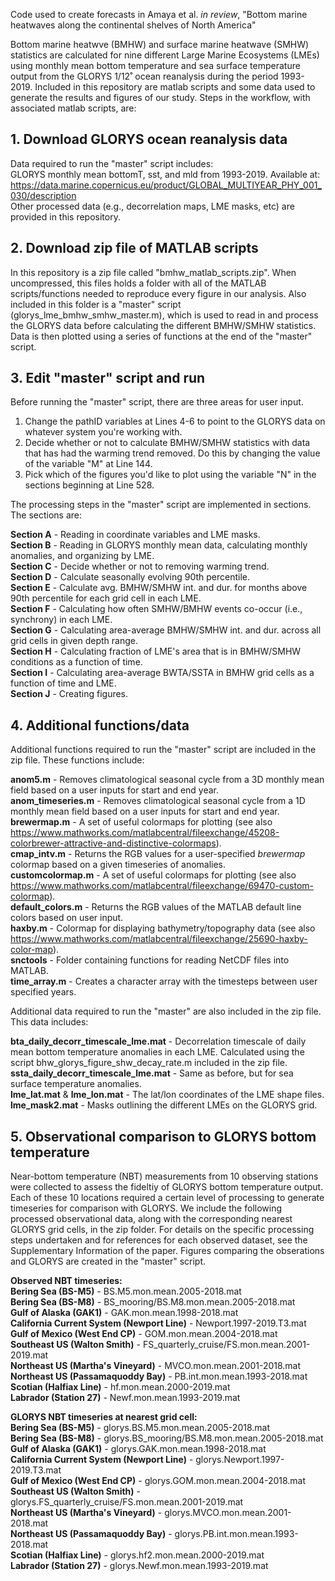 Code used to create forecasts in Amaya et al. _in review_, "Bottom marine heatwaves along the continental shelves of North America"

Bottom marine heatwve (BMHW) and surface marine heatwave (SMHW) statistics are calculated for nine different Large Marine Ecosystems (LMEs) using monthly mean bottom temperature and sea surface temperature output from the GLORYS 1/12˚ ocean reanalysis during the period 1993-2019. Included in this repository are matlab scripts and some data used to generate the results and figures of our study. Steps in the workflow, with associated matlab scripts, are:

## 1. Download GLORYS ocean reanalysis data

Data required to run the "master" script includes:  
GLORYS monthly mean bottomT, sst, and mld from 1993-2019. Available at: https://data.marine.copernicus.eu/product/GLOBAL_MULTIYEAR_PHY_001_030/description    
Other processed data (e.g., decorrelation maps, LME masks, etc) are provided in this repository.

## 2. Download zip file of MATLAB scripts

In this repository is a zip file called "bmhw_matlab_scripts.zip". When uncompressed, this files holds a folder with all of the MATLAB scripts/functions needed to reproduce every figure in our analysis. Also included in this folder is a "master" script (glorys_lme_bmhw_smhw_master.m), which is used to read in and process the GLORYS data before calculating the different BMHW/SMHW statistics. Data is then plotted using a series of functions at the end of the "master" script. 

## 3. Edit "master" script and run

Before running the "master" script, there are three areas for user input.  
  1. Change the pathID variables at Lines 4-6 to point to the GLORYS data on whatever system you're working with.  
  2. Decide whether or not to calculate BMHW/SMHW statistics with data that has had the warming trend removed. Do this by changing the value of the variable "M" at Line 144.  
  3. Pick which of the figures you'd like to plot using the variable "N" in the sections beginning at Line 528.  

The processing steps in the "master" script are implemented in sections. The sections are:

**Section A** - Reading in coordinate variables and LME masks.  
**Section B** - Reading in GLORYS monthly mean data, calculating monthly anomalies, and organizing by LME.  
**Section C** - Decide whether or not to removing warming trend.  
**Section D** - Calculate seasonally evolving 90th percentile.  
**Section E** - Calculate avg. BMHW/SMHW int. and dur. for months above 90th percentile for each grid cell in each LME.  
**Section F** - Calculating how often SMHW/BMHW events co-occur (i.e., synchrony) in each LME.  
**Section G** - Calculating area-average BMHW/SMHW int. and dur. across all grid cells in given depth range.  
**Section H** - Calculating fraction of LME's area that is in BMHW/SMHW conditions as a function of time.    
**Section I** - Calculating area-average BWTA/SSTA in BMHW grid cells as a function of time and LME.  
**Section J** - Creating figures.  

## 4. Additional functions/data

Additional functions required to run the "master" script are included in the zip file. These functions include:  

**anom5.m**           - Removes climatological seasonal cycle from a 3D monthly mean field based on a user inputs for start and end year.   
**anom_timeseries.m** - Removes climatological seasonal cycle from a 1D monthly mean field based on a user inputs for start and end year.   
**brewermap.m**       - A set of useful colormaps for plotting (see also 
                   https://www.mathworks.com/matlabcentral/fileexchange/45208-colorbrewer-attractive-and-distinctive-colormaps).  
**cmap_intv.m**       - Returns the RGB values for a user-specified _brewermap_ colormap based on a given timeseries of anomalies.  
**customcolormap.m**  - A set of useful colormaps for plotting (see also https://www.mathworks.com/matlabcentral/fileexchange/69470-custom-colormap).  
**default_colors.m**  - Returns the RGB values of the MATLAB default line colors based on user input.  
**haxby.m**           - Colormap for displaying bathymetry/topography data (see also https://www.mathworks.com/matlabcentral/fileexchange/25690-haxby-color-map).  
**snctools**          - Folder containing functions for reading NetCDF files into MATLAB.  
**time_array.m**      - Creates a character array with the timesteps between user specified years.  

Additional data required to run the "master" are also included in the zip file. This data includes:  

**bta_daily_decorr_timescale_lme.mat**  -  Decorrelation timescale of daily mean bottom temperature anomalies in each LME. Calculated using the script                                                bhw_glorys_figure_shw_decay_rate.m included in the zip file.  
**ssta_daily_decorr_timescale_lme.mat** -  Same as before, but for sea surface temperature anomalies.  
**lme_lat.mat** & **lme_lon.mat**          -  The lat/lon coordinates of the LME shape files.  
**lme_mask2.mat**                      -  Masks outlining the different LMEs on the GLORYS grid. 

## 5. Observational comparison to GLORYS bottom temperature

Near-bottom temperature (NBT) measurements from 10 observing stations were collected to assess the fideltiy of GLORYS bottom temperature output. Each of these 10 locations required a certain level of processing to generate timeseries for comparison with GLORYS. We include the following processed observational data, along with the corresponding nearest GLORYS grid cells, in the zip folder. For details on the specific processing steps undertaken and for references for each observed dataset, see the Supplementary Information of the paper. Figures comparing the obserations and GLORYS are created in the "master" script.

**Observed NBT timeseries:**  
**Bering Sea (BS-M5)** - BS.M5.mon.mean.2005-2018.mat  
**Bering Sea (BS-M8)** - BS_mooring/BS.M8.mon.mean.2005-2018.mat  
**Gulf of Alaska (GAK1)** - GAK.mon.mean.1998-2018.mat  
**California Current System (Newport Line)** - Newport.1997-2019.T3.mat  
**Gulf of Mexico (West End CP)** - GOM.mon.mean.2004-2018.mat  
**Southeast US (Walton Smith)** - FS_quarterly_cruise/FS.mon.mean.2001-2019.mat  
**Northeast US (Martha's Vineyard)** - MVCO.mon.mean.2001-2018.mat  
**Northeast US (Passamaquoddy Bay)** - PB.int.mon.mean.1993-2018.mat  
**Scotian (Halfiax Line)** - hf.mon.mean.2000-2019.mat  
**Labrador (Station 27)** - Newf.mon.mean.1993-2019.mat  

**GLORYS NBT timeseries at nearest grid cell:**  
**Bering Sea (BS-M5)** - glorys.BS.M5.mon.mean.2005-2018.mat  
**Bering Sea (BS-M8)** - glorys.BS_mooring/BS.M8.mon.mean.2005-2018.mat  
**Gulf of Alaska (GAK1)** - glorys.GAK.mon.mean.1998-2018.mat  
**California Current System (Newport Line)** - glorys.Newport.1997-2019.T3.mat  
**Gulf of Mexico (West End CP)** - glorys.GOM.mon.mean.2004-2018.mat  
**Southeast US (Walton Smith)** - glorys.FS_quarterly_cruise/FS.mon.mean.2001-2019.mat  
**Northeast US (Martha's Vineyard)** - glorys.MVCO.mon.mean.2001-2018.mat  
**Northeast US (Passamaquoddy Bay)** - glorys.PB.int.mon.mean.1993-2018.mat  
**Scotian (Halfiax Line)** - glorys.hf2.mon.mean.2000-2019.mat  
**Labrador (Station 27)** - glorys.Newf.mon.mean.1993-2019.mat  
